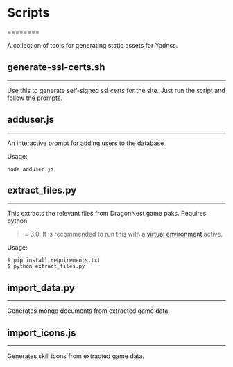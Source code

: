 # Scripts
========

A collection of tools for generating static assets for Yadnss.

## generate-ssl-certs.sh
------------------------

Use this to generate self-signed ssl certs for the site. Just run the script
and follow the prompts.

## adduser.js
-------------

An interactive prompt for adding users to the database

Usage:
```
node adduser.js
```

## extract_files.py
-------------------

This extracts the relevant files from DragonNest game paks. Requires python
>= 3.0. It is recommended to run this with a 
[virtual environment](https://docs.python.org/3/library/venv.html) active.

Usage:
```
$ pip install requirements.txt
$ python extract_files.py
```

## import_data.py
-----------------

Generates mongo documents from extracted game data.

## import_icons.js
------------------

Generates skill icons from extracted game data.
